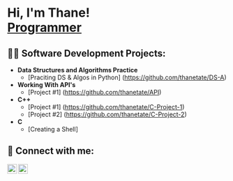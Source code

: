 <h1>Hi, I'm Thane! <br/><a href="https://github.com/thanetate">Programmer</a></h1>

<h2>👨‍💻 Software Development Projects:</h2>

- <b>Data Structures and Algorithms Practice </b>
  - [Praciting DS & Algos in Python] (https://github.com/thanetate/DS-A)
- <b>Working With API's</b>
  - [Project #1] (https://github.com/thanetate/API)
- <b>C++</b>
   - [Project #1] (https://github.com/thanetate/C-Project-1)
   - [Project #2] (https://github.com/thanetate/C-Project-2)
- <b>C</b>
   - [Creating a Shell]

<h2> 🤳 Connect with me:</h2>

[<img align="left" alt="thanetate | LinkedIn" width="22px" src="https://cdn.jsdelivr.net/npm/simple-icons@v3/icons/linkedin.svg" />][linkedin]
[<img align="left" alt="thanetate | Instagram" width="22px" src="https://cdn.jsdelivr.net/npm/simple-icons@v3/icons/instagram.svg" />][instagram]

[instagram]: https://www.instagram.com/thane.tate/
[linkedin]: https://linkedin.com/in/thane-tate-940302227

